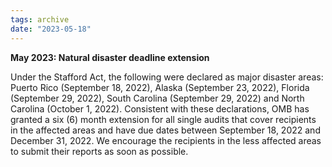 ```yaml
---
tags: archive
date: "2023-05-18"
---
```


**May 2023: Natural disaster deadline extension** 

Under the Stafford Act, the following were declared as major disaster areas: Puerto Rico (September 18, 2022), Alaska (September 23, 2022), Florida (September 29, 2022), South Carolina (September 29, 2022) and North Carolina (October 1, 2022). Consistent with these declarations, OMB has granted a six (6) month extension for all single audits that cover recipients in the affected areas and have due dates between September 18, 2022 and December 31, 2022. We encourage the recipients in the less affected areas to submit their reports as soon as possible.